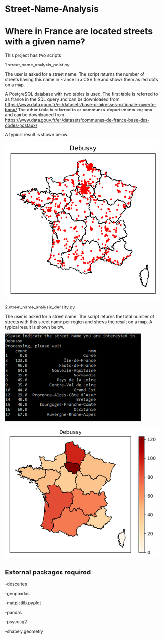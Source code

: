 # Street-Name-Analysis
Where in France are located streets with a given name? 
======================================================

This project has two scripts

1.street_name_analysis_point.py

The user is asked for a street name. The script returns the number of streets having this name in France in a CSV file and shows them as red dots on a map.

A PostgreSQL database with two tables is used. The first table is referred to as france in the SQL query and can be downloaded  from https://www.data.gouv.fr/en/datasets/base-d-adresses-nationale-ouverte-bano/
The other table is referred to as communes-departements-regions and can be downloaded from https://www.data.gouv.fr/en/datasets/communes-de-france-base-des-codes-postaux/

A typical result is shown below.

![Map with dots for Debussy](https://raw.githubusercontent.com/Joulik/Street-Name-Analysis/master/Debussy-point.png)

2.street_name_analysis_density.py

The user is asked for a street name. The script returns the total number of streets with this street name per region and shows the result on a map. A typical result is shown below.

![Result on console](https://raw.githubusercontent.com/Joulik/Street-Name-Analysis/master/ConsoleDensity.png)

![Density map for Debussy](https://raw.githubusercontent.com/Joulik/Street-Name-Analysis/master/Debussy-density.png)

External packages required
--------------------------
-descartes

-geopandas

-matplotlib.pyplot

-pandas

-psycopg2

-shapely.geometry
